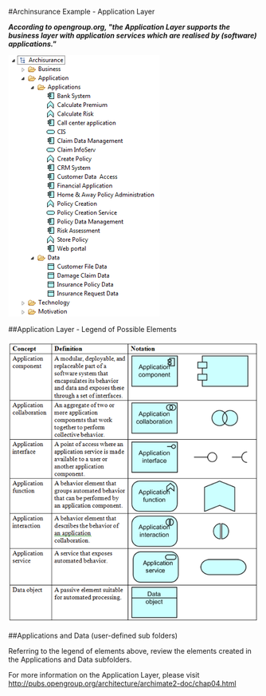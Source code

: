 #Archinsurance Example - Application Layer

***According to opengroup.org, "the Application Layer supports the business layer with application services which are realised by (software) applications."***

![Archinsurance Example - Application Layer](img/10.png)


##Application Layer - Legend of Possible Elements

![Application Layer Elements - Coloured Blue](img/10a.png)


##Applications and Data (user-defined sub folders)

Referring to the legend of elements above, review the elements created in the Applications and Data subfolders.

For more information on the Application Layer, please visit <http://pubs.opengroup.org/architecture/archimate2-doc/chap04.html>

